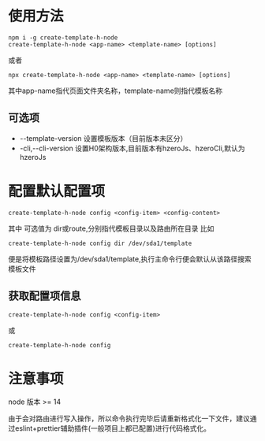 # 使用方法

```shell
npm i -g create-template-h-node
create-template-h-node <app-name> <template-name> [options]
```

或者

```shell
npx create-template-h-node <app-name> <template-name> [options]
```

其中app-name指代页面文件夹名称，template-name则指代模板名称

## 可选项

- --template-version <string> 设置模板版本（目前版本未区分）
- -cli,--cli-version <string> 设置H0架构版本,目前版本有hzeroJs、hzeroCli,默认为hzeroJs

# 配置默认配置项

```shell
create-template-h-node config <config-item> <config-content>
```

其中 <config-item> 可选值为 dir或route,分别指代模板目录以及路由所在目录
比如
```shell
create-template-h-node config dir /dev/sda1/template
```
便是将模板路径设置为/dev/sda1/template,执行主命令行便会默认从该路径搜索模板文件

## 获取配置项信息

```shell
create-template-h-node config <config-item>
```

或

```shell
create-template-h-node config
```

# 注意事项

node 版本 >= 14

由于会对路由进行写入操作，所以命令执行完毕后请重新格式化一下文件，建议通过eslint+prettier辅助插件(一般项目上都已配置)进行代码格式化。